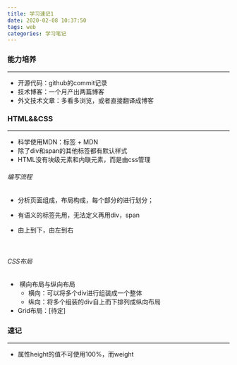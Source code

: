 ```yaml
---
title: 学习速记1
date: 2020-02-08 10:37:50
tags: web
categories: 学习笔记
---
```


### 能力培养

---

- 开源代码：github的commit记录
- 技术博客：一个月产出两篇博客
- 外文技术文章：多看多浏览，或者直接翻译成博客



### HTML&&CSS

---

- 科学使用MDN：标签 + MDN
- 除了div和span的其他标签都有默认样式
- HTML没有块级元素和内联元素，而是由css管理

###### 编写流程

- 分析页面组成，布局构成，每个部分的进行划分；

- 有语义的标签先用，无法定义再用div，span
- 由上到下，由左到右

​	

###### CSS布局

- ​	横向布局与纵向布局
  - 横向：可以将多个div进行组装成一个整体
  - 纵向：将多个组装的div自上而下排列成纵向布局
- Grid布局：[待定]



### 速记

---

- 属性height的值不可使用100%，而weight